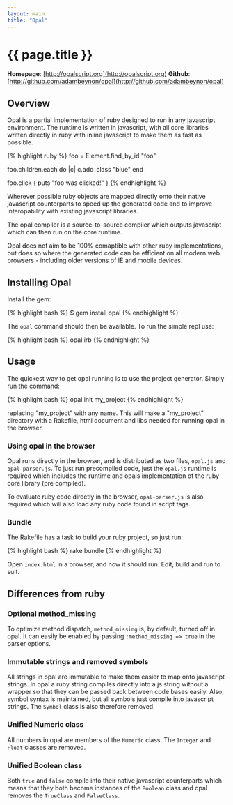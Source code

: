 ```yaml
---
layout: main
title: "Opal"
---
```


{{ page.title }}
================

**Homepage**:      [http://opalscript.org](http://opalscript.org)
**Github**:
[http://github.com/adambeynon/opal](http://github.com/adambeynon/opal)

Overview
--------

Opal is a partial implementation of ruby designed to run in any
javascript environment. The runtime is written in javascript, with all
core libraries written directly in ruby with inline javascript to make
them as fast as possible.

{% highlight ruby %}
foo = Element.find_by_id "foo"

foo.children.each do |c|
  c.add_class "blue"
end

foo.click { puts "foo was clicked!" }
{% endhighlight %}

Wherever possible ruby objects are mapped directly onto their native
javascript counterparts to speed up the generated code and to improve
interopability with existing javascript libraries.

The opal compiler is a source-to-source compiler which outputs
javascript which can then run on the core runtime.

Opal does not aim to be 100% comaptible with other ruby implementations,
but does so where the generated code can be efficient on all modern web
browsers - including older versions of IE and mobile devices.

Installing Opal
---------------

Install the gem:

{% highlight bash %}
$ gem install opal
{% endhighlight %}

The `opal` command should then be available. To run the simple repl use:

{% highlight bash %}
opal irb
{% endhighlight %}

Usage
-----

The quickest way to get opal running is to use the project generator.
Simply run the command:

{% highlight bash %}
opal init my_project
{% endhighlight %}

replacing "my_project" with any name. This will make a "my_project"
directory with a Rakefile, html document and libs needed for running
opal in the browser.

### Using opal in the browser

Opal runs directly in the browser, and is distributed as two files,
`opal.js` and `opal-parser.js`. To just run precompiled code, just the
`opal.js` runtime is required which includes the runtime and opals
implementation of the ruby core library (pre compiled).

To evaluate ruby code directly in the browser, `opal-parser.js` is also
required which will also load any ruby code found in script tags.

### Bundle

The Rakefile has a task to build your ruby project, so just run:

{% highlight bash %}
rake bundle
{% endhighlight %}

Open `index.html` in a browser, and now it should run. Edit, build and
run to suit.

Differences from ruby
---------------------

### Optional method\_missing

To optimize method dispatch, `method_missing` is, by default, turned off
in opal. It can easily be enabled by passing `:method_missing => true`
in the parser options.

### Immutable strings and removed symbols

All strings in opal are immutable to make them easier to map onto
javascript strings. In opal a ruby string compiles directly into a js
string without a wrapper so that they can be passed back between code
bases easily. Also, symbol syntax is maintained, but all symbols just
compile into javascript strings. The `Symbol` class is also therefore
removed.

### Unified Numeric class

All numbers in opal are members of the `Numeric` class. The `Integer`
and `Float` classes are removed.

### Unified Boolean class

Both `true` and `false` compile into their native javascript
counterparts which means that they both become instances of the
`Boolean` class and opal removes the `TrueClass` and `FalseClass`.

